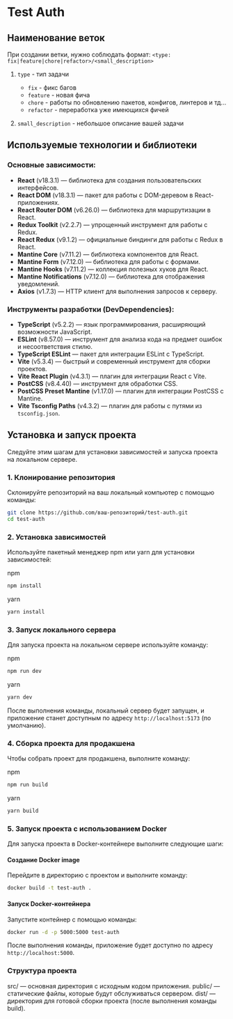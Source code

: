 
# Test Auth

## Наименование веток

При создании ветки, нужно соблюдать формат:
`<type: fix|feature|chore|refactor>/<small_description>`

1. `type` - тип задачи

   - `fix` - фикс багов
   - `feature` - новая фича
   - `chore` - работы по обновлению пакетов, конфигов, линтеров и тд...
   - `refactor` - переработка уже имеющихся фичей

2. `small_description` - небольшое описание вашей задачи

## Используемые технологии и библиотеки

### Основные зависимости:

- **React** (v18.3.1) — библиотека для создания пользовательских интерфейсов.
- **React DOM** (v18.3.1) — пакет для работы с DOM-деревом в React-приложениях.
- **React Router DOM** (v6.26.0) — библиотека для маршрутизации в React.
- **Redux Toolkit** (v2.2.7) — упрощенный инструмент для работы с Redux.
- **React Redux** (v9.1.2) — официальные биндинги для работы с Redux в React.
- **Mantine Core** (v7.11.2) — библиотека компонентов для React.
- **Mantine Form** (v7.12.0) — библиотека для работы с формами.
- **Mantine Hooks** (v7.11.2) — коллекция полезных хуков для React.
- **Mantine Notifications** (v7.12.0) — библиотека для отображения уведомлений.
- **Axios** (v1.7.3) — HTTP клиент для выполнения запросов к серверу.

### Инструменты разработки (DevDependencies):

- **TypeScript** (v5.2.2) — язык программирования, расширяющий возможности JavaScript.
- **ESLint** (v8.57.0) — инструмент для анализа кода на предмет ошибок и несоответствия стилю.
- **TypeScript ESLint** — пакет для интеграции ESLint с TypeScript.
- **Vite** (v5.3.4) — быстрый и современный инструмент для сборки проектов.
- **Vite React Plugin** (v4.3.1) — плагин для интеграции React с Vite.
- **PostCSS** (v8.4.40) — инструмент для обработки CSS.
- **PostCSS Preset Mantine** (v1.17.0) — плагин для интеграции PostCSS с Mantine.
- **Vite Tsconfig Paths** (v4.3.2) — плагин для работы с путями из `tsconfig.json`.

## Установка и запуск проекта

Следуйте этим шагам для установки зависимостей и запуска проекта на локальном сервере.

### 1. Клонирование репозитория

Склонируйте репозиторий на ваш локальный компьютер с помощью команды:

```bash
git clone https://github.com/ваш-репозиторий/test-auth.git
cd test-auth
```
### 2. Установка зависимостей
Используйте пакетный менеджер npm или yarn для установки зависимостей:

npm
```bash
npm install
```
yarn
```bash
yarn install
```
### 3. Запуск локального сервера
Для запуска проекта на локальном сервере используйте команду:

npm
```bash
npm run dev
```
yarn
```bash
yarn dev
```
После выполнения команды, локальный сервер будет запущен, и приложение станет доступным по адресу `http://localhost:5173` (по умолчанию).

### 4. Сборка проекта для продакшена
Чтобы собрать проект для продакшена, выполните команду:

npm
```bash
npm run build
```
yarn
```bash
yarn build
```
### 5. Запуск проекта с использованием Docker

Для запуска проекта в Docker-контейнере выполните следующие шаги:

#### Создание Docker image

Перейдите в директорию с проектом и выполните команду:

```bash
docker build -t test-auth .
```

#### Запуск Docker-контейнера

Запустите контейнер с помощью команды:

```bash
docker run -d -p 5000:5000 test-auth
```

После выполнения команды, приложение будет доступно по адресу `http://localhost:5000`.

### Структура проекта

src/ — основная директория с исходным кодом приложения.
public/ — статические файлы, которые будут обслуживаться сервером.
dist/ — директория для готовой сборки проекта (после выполнения команды build).

